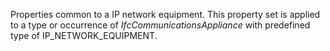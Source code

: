 Properties common to a IP network equipment. This property set is applied to a type or occurrence of _IfcCommunicationsAppliance_ with predefined type of IP_NETWORK_EQUIPMENT.

<!-- end of short definition -->

